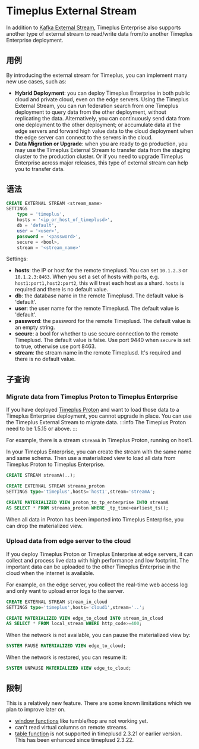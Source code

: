 # Timeplus External Stream

In addition to [Kafka External Stream](/proton-kafka), Timeplus Enterprise also supports another type of external stream to read/write data from/to another Timeplus Enterprise deployment.

## 用例

By introducing the external stream for Timeplus, you can implement many new use cases, such as:

- **Hybrid Deployment**: you can deploy Timeplus Enterprise in both public cloud and private cloud, even on the edge servers. Using the Timeplus External Stream, you can run federation search from one Timeplus deployment to query data from the other deployment, without replicating the data. Alternatively, you can continuously send data from one deployment to the other deployment; or accumulate data at the edge servers and forward high value data to the cloud deployment when the edge server can connect to the servers in the cloud.
- **Data Migration or Upgrade**: when you are ready to go production, you may use the Timeplus External Stream to transfer data from the staging cluster to the production cluster. Or if you need to upgrade Timeplus Enterprise across major releases, this type of external stream can help you to transfer data.

## 语法

```sql
CREATE EXTERNAL STREAM <stream_name>
SETTINGS
    type = 'timeplus',
    hosts = '<ip_or_host_of_timeplusd>',
    db = 'default',
    user = '<user>',
    password = '<password>',
    secure = <bool>,
    stream = '<stream_name>'
```

Settings:

- **hosts**: the IP or host for the remote timeplusd. You can set `10.1.2.3` or `10.1.2.3:8463`. When you set a set of hosts with ports, e.g. `host1:port1,host2:port2`, this will treat each host as a shard. `hosts` is required and there is no default value.
- **db**: the database name in the remote Timeplusd. The default value is 'default'.
- **user**: the user name for the remote Timeplusd. The default value is 'default'.
- **password**: the password for the remote Timeplusd. The default value is an empty string.
- **secure**: a bool for whether to use secure connection to the remote Timeplusd. The default value is false. Use port 9440 when `secure` is set to true, otherwise use port 8463.
- **stream**: the stream name in the remote Timeplusd. It's required and there is no default value.

## 子查询

### Migrate data from Timeplus Proton to Timeplus Enterprise

If you have deployed [Timeplus Proton](https://github.com/timeplus-io/proton) and want to load those data to a Timeplus Enterprise deployment, you cannot upgrade in place. You can use the Timeplus External Stream to migrate data.
:::info
The Timeplus Proton need to be 1.5.15 or above.
:::

For example, there is a stream `streamA` in Timeplus Proton, running on host1.

In your Timeplus Enterprise, you can create the stream with the same name and same schema. Then use a materialized view to load all data from Timeplus Proton to Timeplus Enterprise.

```sql
CREATE STREAM streamA(..);

CREATE EXTERNAL STREAM streama_proton
SETTINGS type='timeplus',hosts='host1',stream='streamA';

CREATE MATERIALIZED VIEW proton_to_tp_enterprise INTO streamA
AS SELECT * FROM streama_proton WHERE _tp_time>earliest_ts();
```

When all data in Proton has been imported into Timeplus Enterprise, you can drop the materialized view.

### Upload data from edge server to the cloud

If you deploy Timeplus Proton or Timeplus Enterprise at edge servers, it can collect and process live data with high performance and low footprint. The important data can be uploaded to the other Timeplus Enterprise in the cloud when the internet is available.

For example, on the edge server, you collect the real-time web access log and only want to upload error logs to the server.

```sql
CREATE EXTERNAL STREAM stream_in_cloud
SETTINGS type='timeplus',hosts='cloud1',stream='..';

CREATE MATERIALIZED VIEW edge_to_cloud INTO stream_in_cloud
AS SELECT * FROM local_stream WHERE http_code>=400;
```

When the network is not available, you can pause the materialized view by:

```sql
SYSTEM PAUSE MATERIALIZED VIEW edge_to_cloud;
```

When the network is restored, you can resume it:

```sql
SYSTEM UNPAUSE MATERIALIZED VIEW edge_to_cloud;
```

## 限制

This is a relatively new feature. There are some known limitations which we plan to improve later on.

- [window functions](/functions_for_streaming) like tumble/hop are not working yet.
- can't read virtual columns on remote streams.
- [table function](/functions_for_streaming#table) is not supported in timeplusd 2.3.21 or earlier version. This has been enhanced since timeplusd 2.3.22.
